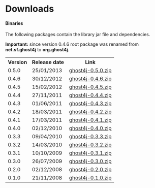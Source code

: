 Downloads
=========

#### Binaries

The following packages contain the library jar file and dependencies.

**Important:** since version 0.4.6 root package was renamed from **net.sf.ghost4j** to **org.ghost4j**.

<table>
<tr><th>Version</th><th>Release date</th><th>Link</th></tr>
<tr><td>0.5.0</td><td>25/01/2013</td><td><a class="externalLink dlLink" target="_blank" href="http://dl.ghost4j.org/ghost4j-0.5.0.zip">ghost4j-0.5.0.zip</a></td></tr>
<tr><td>0.4.6</td><td>30/12/2012</td><td><a class="externalLink dlLink" target="_blank" href="http://dl.ghost4j.org/ghost4j-0.4.6.zip">ghost4j-0.4.6.zip</a></td></tr>
<tr><td>0.4.5</td><td>15/02/2012</td><td><a class="externalLink dlLink" target="_blank" href="http://dl.ghost4j.org/ghost4j-0.4.5.zip">ghost4j-0.4.5.zip</a></td></tr>
<tr><td>0.4.4</td><td>27/11/2011</td><td><a class="externalLink dlLink" target="_blank" href="http://dl.ghost4j.org/ghost4j-0.4.4.zip">ghost4j-0.4.4.zip</a></td></tr>
<tr><td>0.4.3</td><td>01/06/2011</td><td><a class="externalLink dlLink" target="_blank" href="http://dl.ghost4j.org/ghost4j-0.4.3.zip">ghost4j-0.4.3.zip</a></td></tr>
<tr><td>0.4.2</td><td>18/03/2011</td><td><a class="externalLink dlLink" target="_blank" href="http://dl.ghost4j.org/ghost4j-0.4.2.zip">ghost4j-0.4.2.zip</a></td></tr>
<tr><td>0.4.1</td><td>17/03/2011</td><td><a class="externalLink dlLink" target="_blank" href="http://dl.ghost4j.org/ghost4j-0.4.1.zip">ghost4j-0.4.1.zip</a></td></tr>
<tr><td>0.4.0</td><td>02/12/2010</td><td><a class="externalLink dlLink" target="_blank" href="http://dl.ghost4j.org/ghost4j-0.4.0.zip">ghost4j-0.4.0.zip</a></td></tr>
<tr><td>0.3.3</td><td>09/04/2010</td><td><a class="externalLink dlLink" target="_blank" href="http://dl.ghost4j.org/ghost4j-0.3.3.zip">ghost4j-0.3.3.zip</a></td></tr>
<tr><td>0.3.2</td><td>14/03/2010</td><td><a class="externalLink dlLink" target="_blank" href="http://dl.ghost4j.org/ghost4j-0.3.2.zip">ghost4j-0.3.2.zip</a></td></tr>
<tr><td>0.3.1</td><td>10/10/2009</td><td><a class="externalLink dlLink" target="_blank" href="http://dl.ghost4j.org/ghost4j-0.3.1.zip">ghost4j-0.3.1.zip</a></td></tr>
<tr><td>0.3.0</td><td>26/07/2009</td><td><a class="externalLink dlLink" target="_blank" href="http://dl.ghost4j.org/ghost4j-0.3.0.zip">ghost4j-0.3.0.zip</a></td></tr>
<tr><td>0.2.0</td><td>02/12/2008</td><td><a class="externalLink dlLink" target="_blank" href="http://dl.ghost4j.org/ghost4j-0.2.0.zip">ghost4j-0.2.0.zip</a></td></tr>
<tr><td>0.1.0</td><td>21/11/2008</td><td><a class="externalLink dlLink" target="_blank" href="http://dl.ghost4j.org/ghost4j-0.1.0.zip">ghost4j-0.1.0.zip</a></td></tr>
</table>
